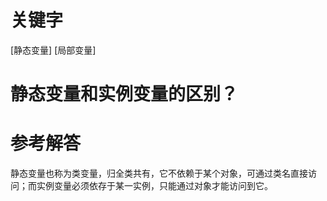 # 关键字

[静态变量] [局部变量]

# 静态变量和实例变量的区别？

# 参考解答
静态变量也称为类变量，归全类共有，它不依赖于某个对象，可通过类名直接访问；而实例变量必须依存于某一实例，只能通过对象才能访问到它。
